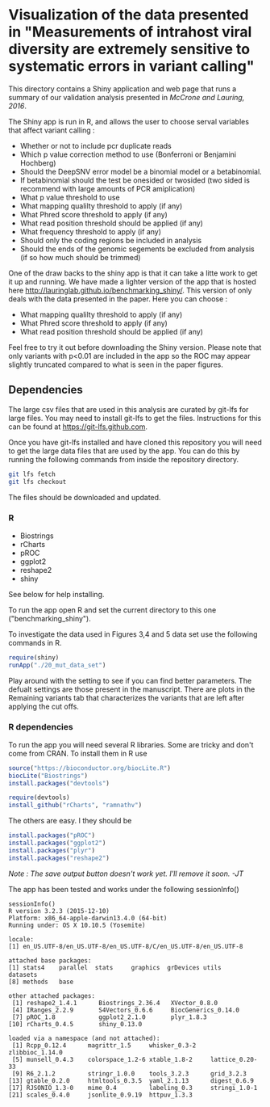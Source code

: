 # Visualization of the data presented in "Measurements of intrahost viral diversity are extremely sensitive to systematic errors in variant calling"

This directory contains a Shiny application and web page that runs a summary of our validation analysis presented in *McCrone and Lauring, 2016*. 

The Shiny app is run in R, and allows the user to choose serval variables that affect variant calling :
* Whether or not to include pcr duplicate reads
* Which p value correction method to use (Bonferroni or Benjamini Hochberg)
* Should the DeepSNV error model be a binomial model or a betabinomial.
* If betabinomial should the test be onesided or twosided (two sided is recommend with large amounts of PCR amiplication) 
* What p value threshold to use
* What mapping qualilty threshold to apply (if any)
* What Phred score threshold to apply (if any)
* What read position threshold should be applied (if any)
* What frequency threshold to apply (if any)
* Should only the coding regions be included in analysis
* Should the ends of the genomic segements be excluded from analysis (if so how much should be trimmed)



One of the draw backs to the shiny app is that it can take a litte work to get it up and running. We have made a lighter version of the app that is hosted here http://lauringlab.github.io/benchmarking_shiny/. This version of only deals with the data presented in the paper. 
Here you can choose : 
* What mapping qualilty threshold to apply (if any)
* What Phred score threshold to apply (if any)
* What read position threshold should be applied (if any)

Feel free to try it out before downloading the Shiny version.  Please note that only variants with p<0.01 are included in the app so the ROC may appear slightly truncated compared to what is seen in the paper figures.


## Dependencies 
The large csv files that are used in this analysis are curated by git-lfs for large files. You may need to install git-lfs to get the files. Instructions for this can be found at https://git-lfs.github.com.

Once you have git-lfs installed and have cloned this repository you will need to get the large data files that are used by the app. You can do this by running the following commands from inside the repository directory.

```bash
git lfs fetch
git lfs checkout 
```
The files should be downloaded and updated.

### R
* Biostrings
* rCharts
* pROC
* ggplot2
* reshape2
* shiny

See below for help installing.

To run the app open R and set the current directory to this one ("benchmarking_shiny").

To investigate the data used in Figures 3,4 and 5 data set use the following commands in R.
```R
require(shiny)
runApp("./20_mut_data_set")
```


Play around with the setting to see if you can find better parameters. The defualt settings are those present in the manuscript. There are plots in the Remaining variants tab that characterizes the variants that are left after applying the cut offs.


### R dependencies
To run the app you will need several R libraries.  Some are tricky and don't come from CRAN. To install them in R use

```R
source("https://bioconductor.org/biocLite.R")
biocLite("Biostrings")
install.packages("devtools")

require(devtools)
install_github("rCharts", "ramnathv")

```
The others are easy.  I they should be 

```R
install.packages("pROC")
install.packages("ggplot2")
install.packages("plyr")
install.packages("reshape2")
```
*Note : The save output button doesn't work yet. I'll remove it soon. -JT*

The app has been tested and works under the following sessionInfo()
```
sessionInfo()
R version 3.2.3 (2015-12-10)
Platform: x86_64-apple-darwin13.4.0 (64-bit)
Running under: OS X 10.10.5 (Yosemite)

locale:
[1] en_US.UTF-8/en_US.UTF-8/en_US.UTF-8/C/en_US.UTF-8/en_US.UTF-8

attached base packages:
[1] stats4    parallel  stats     graphics  grDevices utils     datasets 
[8] methods   base     

other attached packages:
 [1] reshape2_1.4.1      Biostrings_2.36.4   XVector_0.8.0      
 [4] IRanges_2.2.9       S4Vectors_0.6.6     BiocGenerics_0.14.0
 [7] pROC_1.8            ggplot2_2.1.0       plyr_1.8.3         
[10] rCharts_0.4.5       shiny_0.13.0       

loaded via a namespace (and not attached):
 [1] Rcpp_0.12.4      magrittr_1.5     whisker_0.3-2    zlibbioc_1.14.0 
 [5] munsell_0.4.3    colorspace_1.2-6 xtable_1.8-2     lattice_0.20-33 
 [9] R6_2.1.2         stringr_1.0.0    tools_3.2.3      grid_3.2.3      
[13] gtable_0.2.0     htmltools_0.3.5  yaml_2.1.13      digest_0.6.9    
[17] RJSONIO_1.3-0    mime_0.4         labeling_0.3     stringi_1.0-1   
[21] scales_0.4.0     jsonlite_0.9.19  httpuv_1.3.3    
```
